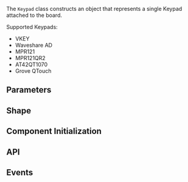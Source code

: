 The `Keypad` class constructs an object that represents a single Keypad attached to the board.

Supported Keypads:

- VKEY
- Waveshare AD
- MPR121
- MPR121QR2
- AT42QT1070
- Grove QTouch

## Parameters

## Shape

## Component Initialization

## API

## Events